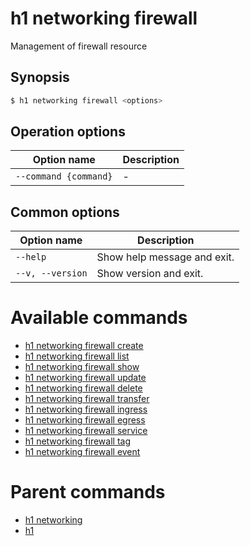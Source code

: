 
# h1 networking firewall

Management of firewall resource

## Synopsis

```bash
$ h1 networking firewall <options>
```

## Operation options

| Option name               | Description |
| ------------------------- | ----------- |
| ```--command {command}``` | -           |

## Common options

| Option name          | Description                 |
| -------------------- | --------------------------- |
| ```--help```         | Show help message and exit. |
| ```--v, --version``` | Show version and exit.      |

# Available commands

* [h1 networking firewall create](./create/README.md)
* [h1 networking firewall list](./list/README.md)
* [h1 networking firewall show](./show/README.md)
* [h1 networking firewall update](./update/README.md)
* [h1 networking firewall delete](./delete/README.md)
* [h1 networking firewall transfer](./transfer/README.md)
* [h1 networking firewall ingress](./ingress/README.md)
* [h1 networking firewall egress](./egress/README.md)
* [h1 networking firewall service](./service/README.md)
* [h1 networking firewall tag](./tag/README.md)
* [h1 networking firewall event](./event/README.md)

# Parent commands

* [h1 networking](./../README.md)
* [h1](./../../README.md)
